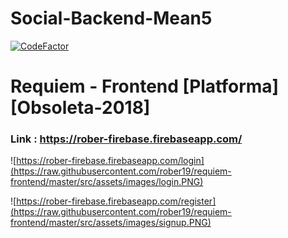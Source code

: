 # Social-Backend-Mean5

[![CodeFactor](https://www.codefactor.io/repository/github/rober19/requiem-backend/badge?style=flat-square)](https://www.codefactor.io/repository/github/rober19/requiem-backend)

# Requiem - Frontend [Platforma] [Obsoleta-2018]

### Link : https://rober-firebase.firebaseapp.com/

![https://rober-firebase.firebaseapp.com/login](https://raw.githubusercontent.com/rober19/requiem-frontend/master/src/assets/images/login.PNG)

![https://rober-firebase.firebaseapp.com/register](https://raw.githubusercontent.com/rober19/requiem-frontend/master/src/assets/images/signup.PNG)


